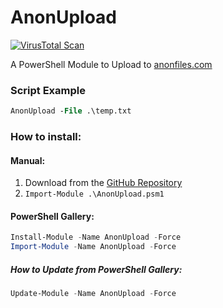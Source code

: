 # AnonUpload

[![VirusTotal Scan](https://github.com/simeononsecurity/AnonUpload/actions/workflows/virustotal.yml/badge.svg)](https://github.com/simeononsecurity/AnonUpload/actions/workflows/virustotal.yml)

A PowerShell Module to Upload to [anonfiles.com](https://anonfiles.com/)


### Script Example
```ps
AnonUpload -File .\temp.txt
```

### How to install:
#### Manual:
1. Download from the [GitHub Repository](https://github.com/simeononsecurity/AnonUpload/archive/main.zip)
2. ```Import-Module .\AnonUpload.psm1```

#### PowerShell Gallery:
```powershell
Install-Module -Name AnonUpload -Force
Import-Module -Name AnonUpload -Force               
```
##### How to Update from PowerShell Gallery:
```powershell
Update-Module -Name AnonUpload -Force      
```

